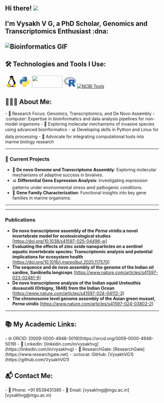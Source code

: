 <h2 align="left">  
 <abc>  
  <br>Hi there! <img src="https://user-images.githubusercontent.com/42378118/110234147-e3259600-7f4e-11eb-95be-0c4047144dea.gif" width="30"><br>  
  <br> I'm Vysakh V G, a PhD Scholar, Genomics and Transcriptomics Enthusiast :dna:<br>  
  <br>  
    <img src="https://media.giphy.com/media/SWoSkN6DxTszqIKEqv/giphy.gif" alt="Bioinformatics GIF" width="500">  
 </abc>  
</h2>  

<h2 align="left">🛠️ Technologies and Tools I Use:</h2>  
<p align="left">  
    <a href="https://www.linux.org/" target="_blank"><img src="https://raw.githubusercontent.com/devicons/devicon/master/icons/linux/linux-original.svg" alt="Linux" width="40" height="40"/></a>  
    <a href="https://python.org/" target="_blank"><img src="https://raw.githubusercontent.com/devicons/devicon/master/icons/python/python-original.svg" alt="Python" width="40" height="40"/></a>   
    <a href="https://www.bioconductor.org/" target="_blank"><img src="https://bioconductor.org/images/logo/svg/Logo.svg" width="100" height="40"/></a>   
    <a href="https://www.r-project.org/" target="_blank"><img src="https://raw.githubusercontent.com/devicons/devicon/master/icons/r/r-original.svg" alt="R" width="40" height="40"/></a>  
    <a href="https://www.ncbi.nlm.nih.gov/tools/" target="_blank"><img src="https://upload.wikimedia.org/wikipedia/commons/0/07/US-NLM-NCBI-Logo.svg" alt="NCBI Tools" width="40" height="40"/></a>  
</p>  

<h2 align="left">👨🏻‍💻 About Me:</h2>  
- 🔬 Research Focus: Genomics, Transcriptomics, and De Novo Assembly  
- :computer: Expertise in bioinformatics and data analysis pipelines for non-model organisms  
- 🌿 Exploring molecular mechanisms of invasive species using advanced bioinformatics  
- 📊 Developing skills in Python and Linux for data processing  
- 🔬 Advocate for integrating computational tools into marine biology research  

---

### 🌟 **Current Projects**
- 🌱 **De novo Genome and Transcriptome Assembly**: Exploring molecular mechanisms of adaptive success in bivalves.
- 📊 **Differential Gene Expression Analysis**: Investigating expression patterns under environmental stress amd pathogenic conditions.
- 🧬 **Gene Family Characterization**: Functional insights into key gene families in marine organisms.

---

---

###  **Publications**
- **De novo transcriptome assembly of the _Perna viridis_:a novel invertebrate model for ecotoxicological studies** [https://doi.org/10.1038/s41597-025-04496-w]
- **Evaluating the effects of zinc oxide nanoparticles on a sentinel aquatic invertebrate species: Transcriptomic analysis and potential implications for ecosystem health** [https://doi.org/10.1016/j.marpolbul.2025.117570]
- **The sequence and de novo assembly of the genome of the Indian oil sardine, Sardinella longiceps** [https://www.nature.com/articles/s41597-023-02481-9]
- **De novo transcriptome analysis of the Indian squid Uroteuthis duvaucelii (Orbigny, 1848) from the Indian Ocean** [https://www.nature.com/articles/s41597-024-04112-3]
- **The chromosome level genome assembly of the Asian green mussel, _Perna viridis_** [https://www.nature.com/articles/s41597-024-03802-2]
---

<h2 align="left">📚 My Academic Links:</h2>  
- 🌐 ORCID: [0009-0000-4948-5019](https://orcid.org/0009-0000-4948-5019)  
- 💼 LinkedIn: [linkedin.com/in/vysakhvg](https://linkedin.com/in/vysakhvg)  
- 📖 ResearchGate: [ResearchGate](https://www.researchgate.net)  
- :octocat: GitHub: [VysakhVG1](https://github.com/VysakhVG1)  

<h2 align="left">📬 Contact Me:</h2>  
- 📱 Phone: +91 9539431385  
- 📧 Email: [vysakhvg@mgu.ac.in][vysakhvg@mgu.ac.in)  
